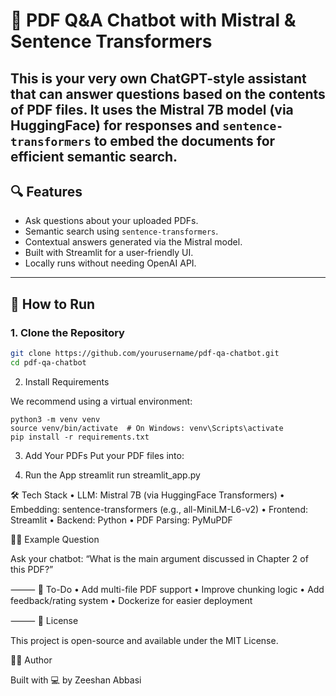 # 🧠 PDF Q&A Chatbot with Mistral & Sentence Transformers
This is your very own ChatGPT-style assistant that can answer questions based on the contents of PDF files. It uses the Mistral 7B model (via HuggingFace) for responses and `sentence-transformers` to embed the documents for efficient semantic search.
---
## 🔍 Features

- Ask questions about your uploaded PDFs.
- Semantic search using `sentence-transformers`.
- Contextual answers generated via the Mistral model.
- Built with Streamlit for a user-friendly UI.
- Locally runs without needing OpenAI API.

---
## 🚀 How to Run
### 1. Clone the Repository

```bash
git clone https://github.com/yourusername/pdf-qa-chatbot.git
cd pdf-qa-chatbot
```
2. Install Requirements

We recommend using a virtual environment:
```
python3 -m venv venv
source venv/bin/activate  # On Windows: venv\Scripts\activate
pip install -r requirements.txt
```
3. Add Your PDFs
Put your PDF files into:

4. Run the App
streamlit run streamlit_app.py


🛠 Tech Stack
	•	LLM: Mistral 7B (via HuggingFace Transformers)
	•	Embedding: sentence-transformers (e.g., all-MiniLM-L6-v2)
	•	Frontend: Streamlit
	•	Backend: Python
	•	PDF Parsing: PyMuPDF

🙋‍♂️ Example Question

Ask your chatbot:
“What is the main argument discussed in Chapter 2 of this PDF?”

⸻
📌 To-Do
	•	Add multi-file PDF support
	•	Improve chunking logic
	•	Add feedback/rating system
	•	Dockerize for easier deployment

⸻
📄 License

This project is open-source and available under the MIT License.

👨‍💻 Author

Built with 💻 by Zeeshan Abbasi
